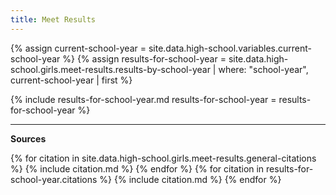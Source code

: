 ```yaml
---
title: Meet Results
---
```


<style type="text/css">
  .page__content table p, .page__content ul p {
    margin-bottom: 0em;
  }
</style>

{% assign current-school-year = site.data.high-school.variables.current-school-year %}
{% assign results-for-school-year = site.data.high-school.girls.meet-results.results-by-school-year | where: "school-year", current-school-year | first %}

{% include results-for-school-year.md
  results-for-school-year = results-for-school-year %}

---

__Sources__

{% for citation in site.data.high-school.girls.meet-results.general-citations %}
  {% include citation.md %}
{% endfor %}
{% for citation in results-for-school-year.citations %}
  {% include citation.md %}
{% endfor %}
